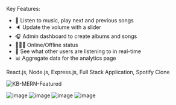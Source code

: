 Key Features:
- 🎸 Listen to music, play next and previous songs
- 🔈 Update the volume with a slider
- 🎧 Admin dashboard to create albums and songs
- 👨🏼‍💼 Online/Offline status
- 👀 See what other users are listening to in real-time
- 📊 Aggregate data for the analytics page

React.js, Node.js, Express.js, Full Stack Application, Spotify Clone

![KB-MERN-Featured](https://github.com/user-attachments/assets/0dcf8b02-13c9-47b0-aa41-313b3fc944d4)

![image](https://github.com/user-attachments/assets/a3251514-d702-4ba9-95fd-1992ab82b4a0)
![image](https://github.com/user-attachments/assets/355e8c88-52a8-4fcb-ba5c-547f472fc859)
![image](https://github.com/user-attachments/assets/f36a9036-a761-48ec-bc4b-b906bec76abc)
![image](https://github.com/user-attachments/assets/85c55024-7715-4c5d-8fad-6824efd18a18)
